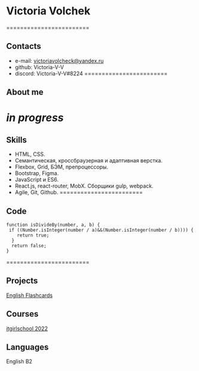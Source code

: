 # Victoria Volchek
========================

## Contacts
* e-mail: victoriavolcheck@yandex.ru
* github: Victoria-V-V
* discord: Victoria-V-V#8224
========================

## About me
*in progress*
========================

## Skills
* HTML, CSS.
* Семантическая, кроссбраузерная и адаптивная верстка.
* Flexbox, Grid, БЭМ, препроцессоры.
* Bootstrap, Figma.
* JavaScript и ES6.
* React.js, react-router, MobX. Сборщики gulp, webpack.
* Agile, Git, Github.
========================

## Code
```
function isDivideBy(number, a, b) {
 if ((Number.isInteger(number / a)&&(Number.isInteger(number / b)))) {
    return true;
  }
  return false;
}
``` 
========================

## Projects
[English Flashcards](https://github.com/Victoria-V-V/flashcards-react)

## Courses
[itgirlschool 2022](https://itgirlschool.com/)

## Languages
English B2